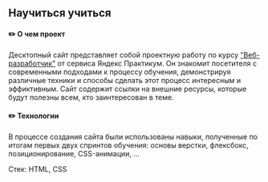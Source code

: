 ## Научиться учиться
#### :pencil2: О чем проект
Десктопный сайт представляет собой проектную работу по курсу ["Веб-разработчик"](https://practicum.yandex.ru/web/) от сервиса Яндекс Практикум. Он знакомит посетителя с современными подходами к процессу обучения, демонстрируя различные техники и способы сделать этот процесс интересным и эффиктивным. Сайт содержит ссылки на внешние ресурсы, которые будут полезны всем, кто заинтересован в теме.
#### :pencil2: Технологии
В процессе создания сайта были использованы навыки, полученные по итогам первых двух спринтов обучения: основы верстки, флексбокс, позиционирование, CSS-анимации, ...

Стек: HTML, CSS
